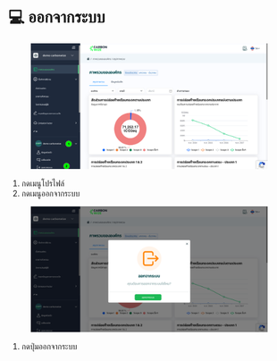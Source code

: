 # 💻 ออกจากระบบ

<figure><img src="../.gitbook/assets/image (50).png" alt=""><figcaption></figcaption></figure>

1. กดเมนูโปรไฟล์
2. กดเมนูออกจากระบบ



<figure><img src="../.gitbook/assets/image (51).png" alt=""><figcaption></figcaption></figure>

1. กดปุ่มออกจากระบบ
